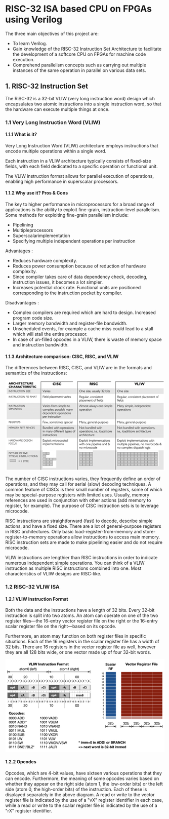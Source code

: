 # RISC-32 ISA based CPU on FPGAs using Verilog
The three main objectives of this project are:
- To learn Verilog.
- Gain knowledge of the RISC-32 Instruction Set Architecture to facilitate the development of a softcore CPU on FPGAs for machine code execution.
- Comprehend parallelism concepts such as carrying out multiple instances of the same operation in parallel on various data sets.

## 1. RISC-32 Instruction Set
The RiSC-32 is a 32-bit VLIW (very long instruction word) design which encapsulates two atomic instructions into a single instruction word, so that the hardware can execute multiple things at once.
### 1.1 Very Long Instruction Word (VLIW)
#### 1.1.1 What is it?
Very Long Instruction Word (VLIW) architecture employs instructions that encode multiple operations within a single word.

Each instruction in a VLIW architecture typically consists of fixed-size fields, with each field dedicated to a specific operation or functional unit.

The VLIW instruction format allows for parallel execution of operations, enabling high performance in superscalar processors.

#### 1.1.2 Why use it? Pros & Cons
The key to higher performance in microprocessors for a broad range of applications is the ability to exploit fine-grain, instruction-level parallelism. Some methods for exploiting fine-grain parallelism include:
+ Pipelining
+ Multipleprocessors
+ Superscalarimplementation
+ Specifying multiple independent operations per instruction

Advantages :
+ Reduces hardware complexity.
+ Reduces power consumption because of reduction of hardware complexity.
+ Since compiler takes care of data dependency check, decoding, instruction issues, it becomes a lot simpler.
+ Increases potential clock rate.
Functional units are positioned corresponding to the instruction pocket by compiler.

Disadvantages :
+ Complex compilers are required which are hard to design.
Increased program code size.
+ Larger memory bandwidth and register-file bandwidth.
+ Unscheduled events, for example a cache miss could lead to a stall which will stall the entire processor.
+ In case of un-filled opcodes in a VLIW, there is waste of memory space and instruction bandwidth.

#### 1.1.3 Architecture comparison: CISC, RISC, and VLIW
The differences between RISC, CISC, and VLIW are in the formats and semantics of the instructions:

<img src="./Imgs/COMPARISON.png">

The number of CISC instructions varies, they frequently define an order of operations, and they may call for serial (slow) decoding techniques. A common feature of CISCs is their small number of registers, some of which may be special-purpose registers with limited uses. Usually, memory references are used in conjunction with other actions (add memory to register, for example). The purpose of CISC instruction sets is to leverage microcode.

RISC instructions are straightforward (fast) to decode, describe simple actions, and have a fixed size. There are a lot of general-purpose registers in RISC architectures. Only basic load-register-from-memory and store-register-to-memory operations allow instructions to access main memory. RISC instruction sets are made to make pipelining easier and do not require microcode.

VLIW instructions are lengthier than RISC instructions in order to indicate numerous independent simple operations. You can think of a VLIW instruction as multiple RISC instructions combined into one. Most characteristics of VLIW designs are RISC-like.

### 1.2 RISC-32 VLIW ISA
#### 1.2.1 VLIW Instruction Format
Both the data and the instructions have a length of 32 bits. Every 32-bit instruction is split into two atoms. An atom can operate on one of the two register files—the 16-entry vector register file on the right or the 16-entry scalar register file on the right—based on its opcode. 

Furthermore, an atom may function on both register files in specific situations. Each of the 16 registers in the scalar register file has a width of 32 bits. There are 16 registers in the vector register file as well, however they are all 128 bits wide, or one vector made up of four 32-bit words.

<img src="./Imgs/VLIW-Instruction-Format.png">

#### 1.2.2 Opcodes
Opcodes, which are 4-bit values, have sixteen various operations that they can encode. Furthermore, the meaning of some opcodes varies based on whether they appear on the right side (atom 1, the low-order bits) or the left side (atom 0, the high-order bits) of the instruction. Each of these is displayed separately in the above diagram. A read or write to the vector register file is indicated by the use of a "vX" register identifier in each case, while a read or write to the scalar register file is indicated by the use of a "rX" register identifier.